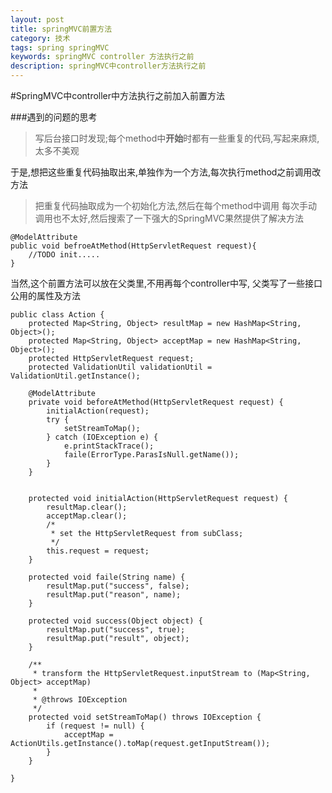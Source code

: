 ```yaml
---
layout: post
title: springMVC前置方法
category: 技术
tags: spring springMVC
keywords: springMVC controller 方法执行之前
description: springMVC中controller方法执行之前
---
```

#SpringMVC中controller中方法执行之前加入前置方法

###遇到的问题的思考
>写后台接口时发现;每个method中**开始**时都有一些重复的代码,写起来麻烦,太多不美观

于是,想把这些重复代码抽取出来,单独作为一个方法,每次执行method之前调用改方法
>把重复代码抽取成为一个初始化方法,然后在每个method中调用
每次手动调用也不太好,然后搜索了一下强大的SpringMVC果然提供了解决方法

```
@ModelAttribute
public void befroeAtMethod(HttpServletRequest request){
	//TODO init.....
}
```
当然,这个前置方法可以放在父类里,不用再每个controller中写,
父类写了一些接口公用的属性及方法



```
public class Action {
	protected Map<String, Object> resultMap = new HashMap<String, Object>();
	protected Map<String, Object> acceptMap = new HashMap<String, Object>();
	protected HttpServletRequest request;
	protected ValidationUtil validationUtil = ValidationUtil.getInstance();

	@ModelAttribute
	private void beforeAtMethod(HttpServletRequest request) {
		initialAction(request);
		try {
			setStreamToMap();
		} catch (IOException e) {
			e.printStackTrace();
			faile(ErrorType.ParasIsNull.getName());
		}
	}
	
	
	protected void initialAction(HttpServletRequest request) {
		resultMap.clear();
		acceptMap.clear();
		/*
		 * set the HttpServletRequest from subClass;
		 */
		this.request = request;
	}

	protected void faile(String name) {
		resultMap.put("success", false);
		resultMap.put("reason", name);
	}

	protected void success(Object object) {
		resultMap.put("success", true);
		resultMap.put("result", object);
	}

	/**
	 * transform the HttpServletRequest.inputStream to (Map<String, Object> acceptMap)
	 * 
	 * @throws IOException
	 */
	protected void setStreamToMap() throws IOException {
		if (request != null) {
			acceptMap = ActionUtils.getInstance().toMap(request.getInputStream());
		}
	}

}
```